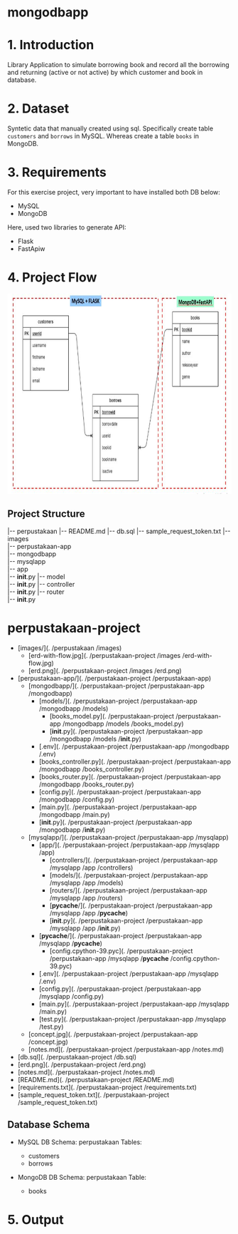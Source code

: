 # mongodbapp


# 1. Introduction
Library Application to simulate borrowing book and record all the borrowing and returning (active or not active) by which customer and book in database.


# 2. Dataset
Syntetic data that manually created using sql. Specifically create table `customers` and `borrows` in MySQL. Whereas create a table `books` in MongoDB.


# 3. Requirements
For this exercise project, very important to have installed both DB below:
- MySQL
- MongoDB

Here, used two libraries to generate API:
- Flask
- FastApiw

# 4. Project Flow
<img src="./images/erd-with-flow.jpg" alt="the concept" widht="500" height="450"/>

## Project Structure
|-- perpustakaan
    |-- README.md
    |-- db.sql
    |-- sample_request_token.txt
    |-- images\
    |-- perpustakaan-app\
        |-- mongodbapp\
        |-- mysqlapp\
            |-- app\
                |-- __init__.py
                |-- model\
                    |-- __init__.py
                |-- controller\
                    |-- __init__.py
                |-- router\
                    |-- __init__.py

 

# perpustakaan-project

* [images/](. /perpustakaan /images)
  * [erd-with-flow.jpg](. /perpustakaan-project /images /erd-with-flow.jpg)
  * [erd.png](. /perpustakaan-project /images /erd.png)
* [perpustakaan-app/](. /perpustakaan-project /perpustakaan-app)
  * [mongodbapp/](. /perpustakaan-project /perpustakaan-app /mongodbapp)
    * [models/](. /perpustakaan-project /perpustakaan-app /mongodbapp /models)
      * [books_model.py](. /perpustakaan-project /perpustakaan-app /mongodbapp /models /books_model.py)
      * [__init__.py](. /perpustakaan-project /perpustakaan-app /mongodbapp /models /__init__.py)
    * [.env](. /perpustakaan-project /perpustakaan-app /mongodbapp /.env)
    * [books_controller.py](. /perpustakaan-project /perpustakaan-app /mongodbapp /books_controller.py)
    * [books_router.py](. /perpustakaan-project /perpustakaan-app /mongodbapp /books_router.py)
    * [config.py](. /perpustakaan-project /perpustakaan-app /mongodbapp /config.py)
    * [main.py](. /perpustakaan-project /perpustakaan-app /mongodbapp /main.py)
    * [__init__.py](. /perpustakaan-project /perpustakaan-app /mongodbapp /__init__.py)
  * [mysqlapp/](. /perpustakaan-project /perpustakaan-app /mysqlapp)
    * [app/](. /perpustakaan-project /perpustakaan-app /mysqlapp /app)
      * [controllers/](. /perpustakaan-project /perpustakaan-app /mysqlapp /app /controllers)
      * [models/](. /perpustakaan-project /perpustakaan-app /mysqlapp /app /models)
      * [routers/](. /perpustakaan-project /perpustakaan-app /mysqlapp /app /routers)
      * [__pycache__/](. /perpustakaan-project /perpustakaan-app /mysqlapp /app /__pycache__)
      * [__init__.py](. /perpustakaan-project /perpustakaan-app /mysqlapp /app /__init__.py)
    * [__pycache__/](. /perpustakaan-project /perpustakaan-app /mysqlapp /__pycache__)
      * [config.cpython-39.pyc](. /perpustakaan-project /perpustakaan-app /mysqlapp /__pycache__ /config.cpython-39.pyc)
    * [.env](. /perpustakaan-project /perpustakaan-app /mysqlapp /.env)
    * [config.py](. /perpustakaan-project /perpustakaan-app /mysqlapp /config.py)
    * [main.py](. /perpustakaan-project /perpustakaan-app /mysqlapp /main.py)
    * [test.py](. /perpustakaan-project /perpustakaan-app /mysqlapp /test.py)
  * [concept.jpg](. /perpustakaan-project /perpustakaan-app /concept.jpg)
  * [notes.md](. /perpustakaan-project /perpustakaan-app /notes.md)
* [db.sql](. /perpustakaan-project /db.sql)
* [erd.png](. /perpustakaan-project /erd.png)
* [notes.md](. /perpustakaan-project /notes.md)
* [README.md](. /perpustakaan-project /README.md)
* [requirements.txt](. /perpustakaan-project /requirements.txt)
* [sample_request_token.txt](. /perpustakaan-project /sample_request_token.txt)


## Database Schema
- MySQL
    DB Schema: perpustakaan
    Tables:
    - customers
    - borrows

- MongoDB
    DB Schema: perpustakaan
    Table:
    - books


# 5. Output